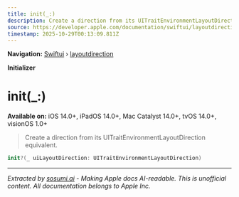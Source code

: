 ```yaml
---
title: init(_:)
description: Create a direction from its UITraitEnvironmentLayoutDirection equivalent.
source: https://developer.apple.com/documentation/swiftui/layoutdirection/init(_:)
timestamp: 2025-10-29T00:13:09.811Z
---
```


**Navigation:** [Swiftui](/documentation/swiftui) › [layoutdirection](/documentation/swiftui/layoutdirection)

**Initializer**

# init(_:)

**Available on:** iOS 14.0+, iPadOS 14.0+, Mac Catalyst 14.0+, tvOS 14.0+, visionOS 1.0+

> Create a direction from its UITraitEnvironmentLayoutDirection equivalent.

```swift
init?(_ uiLayoutDirection: UITraitEnvironmentLayoutDirection)
```

---

*Extracted by [sosumi.ai](https://sosumi.ai) - Making Apple docs AI-readable.*
*This is unofficial content. All documentation belongs to Apple Inc.*
